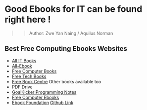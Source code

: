 # Good Ebooks for IT can be found right here !
>> Author: Zwe Yan Naing / Aquilus Norman

## Best Free Computing Ebooks Websites
- [All IT Books](https://allitbooks.net/)
- [All-Ebook](https://all-ebook.info/)
- [Free Computer Books](https://freecomputerbooks.com/)
- [Free Tech Books](https://www.freetechbooks.com/)
- [Free Book Centre](http://www.freebookcentre.net/) Other books available too
- [PDF Drive](https://www.pdfdrive.com/computer-books.html)
- [GoalKicker Programming Notes](https://books.goalkicker.com/)
- [Free Computer Ebooks](https://freepdf-books.com/tag/free-computer-ebooks/)
- [Ebook Foundation](https://github.com/EbookFoundation/free-programming-books/blob/master/free-programming-books.md) <ins>Github Link</ins>
